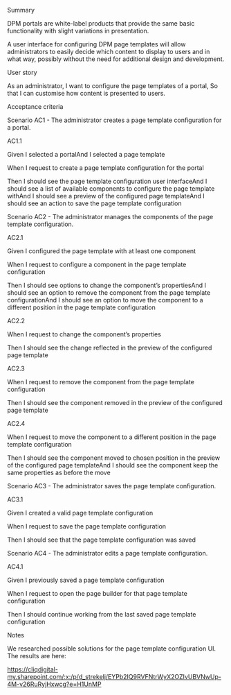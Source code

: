 Summary

DPM portals are white-label products that provide the same basic functionality with slight variations in presentation.

A user interface for configuring DPM page templates will allow administrators to easily decide which content to display to users and in what way, possibly without the need for additional design and development.



User story

As an administrator,
I want to configure the page templates of a portal,
So that I can customise how content is presented to users.



Acceptance criteria

Scenario AC1 - The administrator creates a page template configuration for a portal.

AC1.1

Given I selected a portalAnd I selected a page template

When I request to create a page template configuration for the portal

Then I should see the page template configuration user interfaceAnd I should see a list of available components to configure the page template withAnd I should see a preview of the configured page templateAnd I should see an action to save the page template configuration

Scenario AC2 - The administrator manages the components of the page template configuration.

AC2.1

Given I configured the page template with at least one component

When I request to configure a component in the page template configuration

Then I should see options to change the component’s propertiesAnd I should see an option to remove the component from the page template configurationAnd I should see an option to move the component to a different position in the page template configuration

AC2.2

When I request to change the component’s properties

Then I should see the change reflected in the preview of the configured page template

AC2.3

When I request to remove the component from the page template configuration

Then I should see the component removed in the preview of the configured page template

AC2.4

When I request to move the component to a different position in the page template configuration

Then I should see the component moved to chosen position in the preview of the configured page templateAnd I should see the component keep the same properties as before the move

Scenario AC3 - The administrator saves the page template configuration.

AC3.1

Given I created a valid page template configuration

When I request to save the page template configuration

Then I should see that the page template configuration was saved

Scenario AC4 - The administrator edits a page template configuration.

AC4.1

Given I previously saved a page template configuration

When I request to open the page builder for that page template configuration

Then I should continue working from the last saved page template configuration



Notes

We researched possible solutions for the page template configuration UI. The results are here:

https://cliqdigital-my.sharepoint.com/:x:/p/d_strekelj/EYPb2IQ9RVFNtrWyX2OZIvUBVNwUp-4M-v26RuRyjHxwcg?e=H1UnMP

